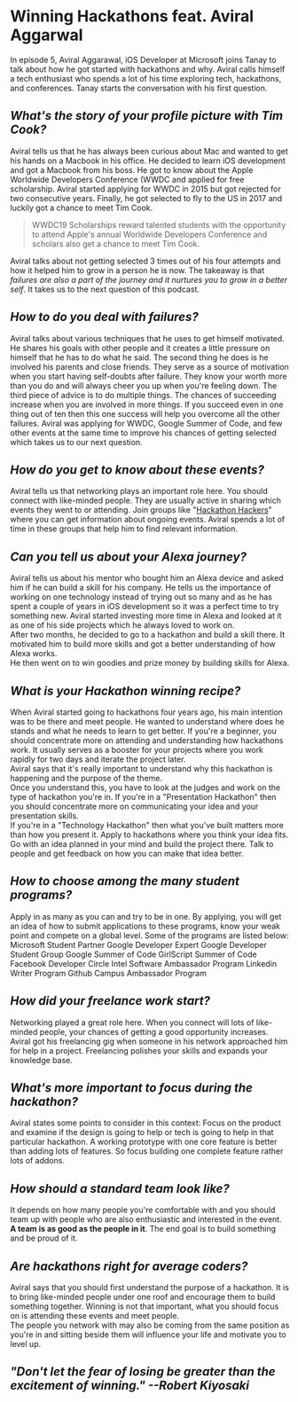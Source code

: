 # Winning Hackathons feat. Aviral Aggarwal

In episode 5, Aviral Aggarawal, iOS Developer at Microsoft joins Tanay to talk about how he got started with hackathons and why. Aviral calls himself a tech enthusiast who spends a lot of his time exploring tech, hackathons, and conferences. Tanay starts the conversation with his first question. 

## *What's the story of your profile picture with Tim Cook?*
Aviral tells us that he has always been curious about Mac and wanted to get his hands on a Macbook in his office. He decided to learn iOS development and got a Macbook from his boss. He got to know about the Apple Worldwide Developers Conference (WWDC and applied for free scholarship. Aviral started applying for WWDC in 2015 but got rejected for two consecutive years. Finally, he got selected to fly to the US in 2017 and luckily got a chance to meet Tim Cook. 

> WWDC19 Scholarships reward talented students with the opportunity to attend Apple's annual Worldwide Developers Conference and scholars also get a chance to meet Tim Cook.

Aviral talks about not getting selected 3 times out of his four attempts and how it helped him to grow in a person he is now. The takeaway is that *failures are also a part of the journey and it nurtures you to grow in a better self*. It takes us to the next question of this podcast.

## *How to do you deal with failures?*
Aviral talks about various techniques that he uses to get himself motivated. 
He shares his goals with other people and it creates a little pressure on himself that he has to do what he said. 
The second thing he does is he involved his parents and close friends. They serve as a source of motivation when you start having self-doubts after failure. They know your worth more than you do and will always cheer you up when you're feeling down.
The third piece of advice is to do multiple things. The chances of succeeding increase when you are involved in more things. If you succeed even in one thing out of ten then this one success will help you overcome all the other failures.
Aviral was applying for WWDC, Google Summer of Code, and few other events at the same time to improve his chances of getting selected which takes us to our next question.

## *How do you get to know about these events?*
Aviral tells us that networking plays an important role here. You should connect with like-minded people. They are usually active in sharing which events they went to or attending. 
Join groups like "[Hackathon Hackers](https://www.facebook.com/groups/759985267390294/)" where you can get information about ongoing events. Aviral spends a lot of time in these groups that help him to find relevant information.

## *Can you tell us about your Alexa journey?*
Aviral tells us about his mentor who bought him an Alexa device and asked him if he can build a skill for his company. He tells us the importance of working on one technology instead of trying out so many and as he has spent a couple of years in iOS development so it was a perfect time to try something new. Aviral started investing more time in Alexa and looked at it as one of his side projects which he always loved to work on.  
After two months, he decided to go to a hackathon and build a skill there. It motivated him to build more skills and got a better understanding of how Alexa works.  
He then went on to win goodies and prize money by building skills for Alexa.

## *What is your Hackathon winning recipe?*
When Aviral started going to hackathons four years ago, his main intention was to be there and meet people. He wanted to understand where does he stands and what he needs to learn to get better. If you're a beginner, you should concentrate more on attending and understanding how hackathons work.
It usually serves as a booster for your projects where you work rapidly for two days and iterate the project later.  
Aviral says that it's really important to understand why this hackathon is happening and the purpose of the theme.  
Once you understand this, you have to look at the judges and work on the type of hackathon you're in.
If you're in a "Presentation Hackathon" then you should concentrate more on communicating your idea and your presentation skills.  
If you're in a "Technology Hackathon" then what you've built matters more than how you present it.
Apply to hackathons where you think your idea fits.
Go with an idea planned in your mind and build the project there.
Talk to people and get feedback on how you can make that idea better. 

## *How to choose among the many student programs?*
Apply in as many as you can and try to be in one. By applying, you will get an idea of how to submit applications to these programs, know your weak point and compete on a global level.
Some of the programs are listed below:  
Microsoft Student Partner
Google Developer Expert
Google Developer Student Group
Google Summer of Code
GirlScript Summer of Code
Facebook Developer Circle
Intel Software Ambassador Program
Linkedin Writer Program 
Github Campus Ambassador Program

## *How did your freelance work start?*
Networking played a great role here. When you connect will lots of like-minded people, your chances of getting a good opportunity increases. Aviral got his freelancing gig when someone in his network approached him for help in a project. Freelancing polishes your skills and expands your knowledge base. 

## *What's more important to focus during the hackathon?*
Aviral states some points to consider in this context:
Focus on the product and examine if the design is going to help or tech is going to help in that particular hackathon.
A working prototype with one core feature is better than adding lots of features. So focus building one complete feature rather lots of addons.

## *How should a standard team look like?*
It depends on how many people you're comfortable with and you should team up with people who are also enthusiastic and interested in the event. **A team is as good as the people in it**.
The end goal is to build something and be proud of it.

## *Are hackathons right for average coders?*
Aviral says that you should first understand the purpose of a hackathon. It is to bring like-minded people under one roof and encourage them to build something together. Winning is not that important, what you should focus on is attending these events and meet people.   
The people you network with may also be coming from the same position as you're in and sitting beside them will influence your life and motivate you to level up.

## *"Don't let the fear of losing be greater than the excitement of winning." --Robert Kiyosaki*

